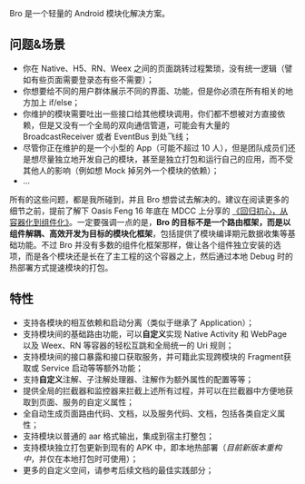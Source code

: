 Bro 是一个轻量的 Android 模块化解决方案。

## 问题&场景

- 你在 Native、H5、RN、Weex 之间的页面跳转过程繁琐，没有统一逻辑（譬如有些页面需要登录态有些不需要）；
- 你想要给不同的用户群体展示不同的界面、功能，但是你必须在所有相关的地方加上 if/else；
- 你维护的模块需要吐出一些接口给其他模块调用，你们都不想被对方直接依赖，但是又没有一个全局的双向通信管道，可能会有大量的 BroadcastReceiver 或者 EventBus 到处飞线；
- 尽管你正在维护的是一个小型的 App（可能不超过 10 人），但是团队成员们还是想尽量独立地开发自己的模块，甚至是独立打包和运行自己的应用，而不受其他人的影响（例如想 Mock 掉另外一个模块的依赖）；
- ...

所有的这些问题，都是我所碰到，并且 Bro 想尝试去解决的。建议在阅读更多的细节之前，提前了解下 Oasis Feng 16 年底在 MDCC 上分享的 [《回归初心，从容器化到组件化》](https://github.com/MDCC2016/Android-Session-Slides/blob/master/02-From.Containerization.To.Modularity.pdf)。一定要强调一点的是，**Bro 的目标不是一个路由框架，而是以组件解耦、高效开发为目标的模块化框架**，包括提供了模块编译期元数据收集等基础功能。不过 Bro 并没有多数的组件化框架那样，做让各个组件独立安装的选项，而是各个模块还是长在了主工程的这个容器之上，然后通过本地 Debug 时的热部署方式提速模块的打包。


## 特性

- 支持各模块的相互依赖和启动分离（类似于继承了 Application）；
- 支持模块间的基础路由功能，可以**自定义**实现 Native Activity 和 WebPage 以及 Weex、RN 等容器的轻松互跳和全局统一的 Uri 规则；
- 支持模块间的接口暴露和接口获取服务，并可籍此实现跨模块的 Fragment获取或 Service 启动等等额外功能；
- 支持**自定义**注解、子注解处理器、注解作为额外属性的配置等等；
- 提供全局的拦截器和监控器来拦截上述所有过程，并可以在拦截器中方便地获取到页面、服务的自定义属性；
- 全自动生成页面路由代码、文档，以及服务代码、文档，包括各类自定义属性；
- 支持模块以普通的 aar 格式输出，集成到宿主打整包；
- 支持模块独立打包更新到现有的 APK 中，即本地热部署（*目前新版本重构中*，并仅在本地打包时可使用）；
- 更多的自定义空间，请参考后续文档的最佳实践部分；



